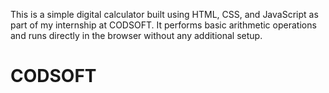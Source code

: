This is a simple digital calculator built using HTML, CSS, and JavaScript as part of my internship at CODSOFT. It performs basic arithmetic operations and runs directly in the browser without any additional setup.
# CODSOFT
